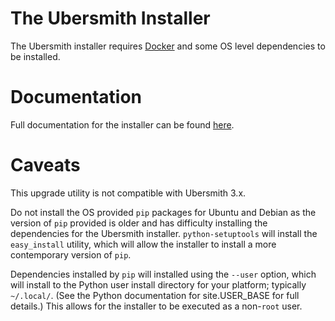 # The Ubersmith Installer

The Ubersmith installer requires [Docker](https://docs.docker.com/engine/installation/) 
and some OS level dependencies to be installed. 

# Documentation

Full documentation for the installer can be found [here](https://docs.ubersmith.com/x/sQCs).

# Caveats

This upgrade utility is not compatible with Ubersmith 3.x.

Do not install the OS provided `pip` packages for Ubuntu and Debian as the version of `pip` provided is older and has difficulty installing the dependencies for the Ubersmith installer. `python-setuptools` will install the `easy_install` utility, which will allow the installer to install a more contemporary version of `pip`.

Dependencies installed by `pip` will installed using the `--user` option, which will install to the Python user install directory for your platform; typically `~/.local/`. (See the Python documentation for site.USER_BASE for full details.) This allows for the installer to be executed as a non-`root` user.
